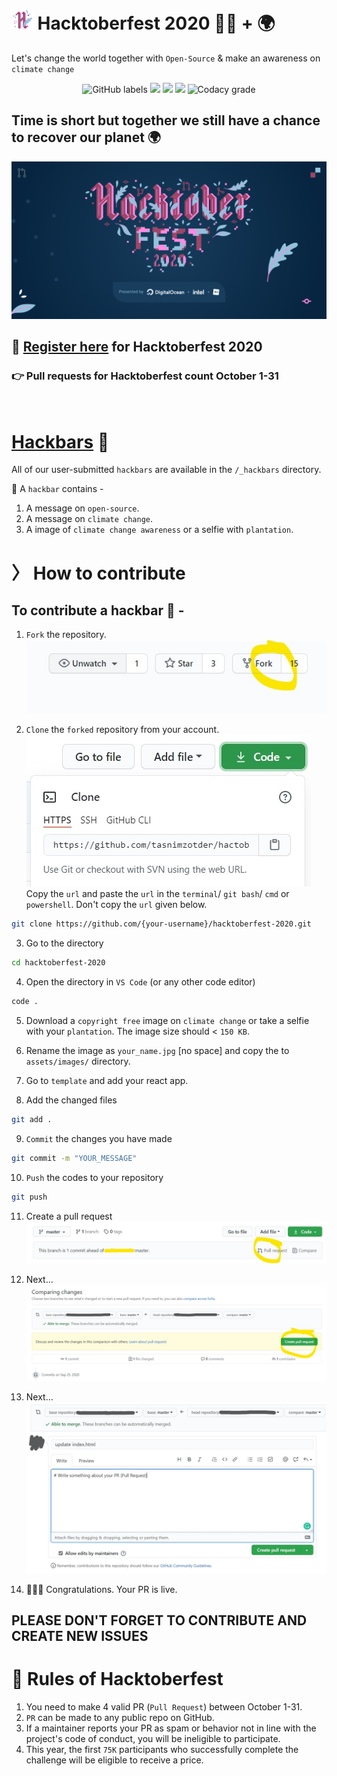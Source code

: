 # <img alt="hf-icon" src="assets/docs_img/Icon.svg" height="32px" /> Hacktoberfest 2020 👩‍💻 + 🌍

Let's change the world together with `Open-Source` & make an awareness on `climate change`

<p align="center">
  <a><img alt="GitHub labels" src="https://img.shields.io/github/labels/ui-books/react-template/climate-change?style=flat-square"></a>
  <a><img src="https://img.shields.io/github/hacktoberfest/2020/ui-books/react-template?style=flat-square" /></a>
  <a><img src="https://img.shields.io/github/issues/ui-books/react-template?style=flat-square" /></a>
  <a><img src="https://img.shields.io/github/issues-pr/ui-books/react-template?style=flat-square" /></a>
  <a><img alt="Codacy grade" src="https://img.shields.io/codacy/grade/48f326d1575c4c1faf0531ccfdebc6b1?logo=codacy&style=flat-square"></a>
</p>

## Time is short but together we still have a chance to recover our planet 🌍

![Hacktoberfest](/assets/docs_img/hacktoberfest.png)

## 📝 [Register here](https://hacktoberfest.digitalocean.com/) for Hacktoberfest 2020

### 👉 Pull requests for Hacktoberfest count October 1-31

<br />

# [Hackbars](https://tasnimzotder.github.io/hacktoberfest-2020/hackbars) 🍫

All of our user-submitted `hackbars` are available in the `/_hackbars` directory.

🎁 A `hackbar` contains -

1. A message on `open-source`.
1. A message on `climate change`.
1. A image of `climate change awareness` or a selfie with `plantation`.

# 〉 How to contribute

## To contribute a hackbar 🍫 - 

1. `Fork` the repository.
![Fork](/assets/docs_img/fork.jpg)

2. `Clone` the `forked` repository from your account.
![Clone](/assets/docs_img/clone.jpg)
Copy the `url` and paste the `url` in the `terminal`/ `git bash`/ `cmd` or `powershell`.
Don't copy the `url` given below.
```bash
git clone https://github.com/{your-username}/hacktoberfest-2020.git
```

3. Go to the directory
```bash
cd hacktoberfest-2020
```

4. Open the directory in `VS Code` (or any other code editor)
```bash
code .
```

5. Download a `copyright free` image on `climate change` or take a selfie with your `plantation`. The image size should < `150 KB`.

6. Rename the image as `your_name.jpg` [no space] and copy the to `assets/images/` directory.

7. Go to `template` and add your react app.

8. Add the changed files
```bash
git add .
```

9. `Commit` the changes you have made
```bash
git commit -m "YOUR_MESSAGE"
```

10. `Push` the codes to your repository
```bash
git push
```

11. Create a pull request
![PR](/assets/docs_img/PR.jpg)

12. Next...
![PR](/assets/docs_img/PR_1.jpg)

13. Next...
![PR](/assets/docs_img/PR_2.jpg)

14. 🎉🎉🎉 Congratulations. Your PR is live.


## PLEASE DON'T FORGET TO CONTRIBUTE AND CREATE NEW ISSUES

# 📝 Rules of Hacktoberfest

1. You need to make 4 valid PR (`Pull Request`) between October 1-31.
1. `PR` can be made to any public repo on GitHub.
1. If a maintainer reports your PR as spam or behavior not in line with the project's code of conduct, you will be ineligible to participate.
1. This year, the first `75K` participants who successfully complete the challenge will be eligible to receive a price.

